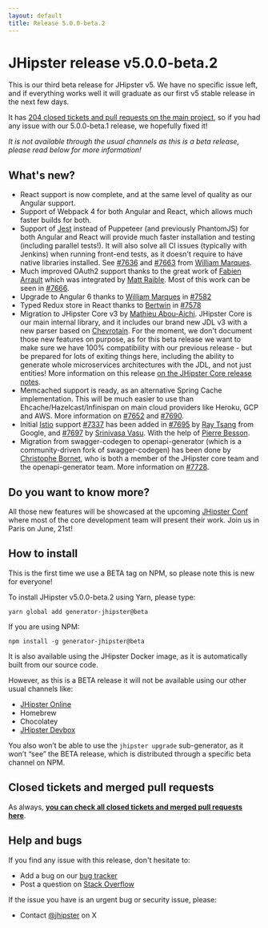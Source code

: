```yaml
---
layout: default
title: Release 5.0.0-beta.2
---
```


JHipster release v5.0.0-beta.2
==================

This is our third beta release for JHipster v5. We have no specific issue left, and if everything works well it will graduate as our first v5 stable release in the next few days.

It has [204 closed tickets and pull requests on the main project](https://github.com/jhipster/generator-jhipster/issues?q=milestone%3A5.0.0-beta.2+is%3Aclosed), so if you had any issue with our 5.0.0-beta.1 release, we hopefully fixed it!

_It is not available through the usual channels as this is a beta release, please read below for more information!_

What's new?
----------

- React support is now complete, and at the same level of quality as our Angular support.
- Support of Webpack 4 for both Angular and React, which allows much faster builds for both.
- Support of [Jest](https://facebook.github.io/jest/) instead of Puppeteer (and previously PhantomJS) for both Angular and React will provide much faster installation and testing (including parallel tests!). It will also solve all CI issues (typically with Jenkins) when running front-end tests, as it doesn't require to have native libraries installed. See [#7636](https://github.com/jhipster/generator-jhipster/pull/7636) and [#7663](https://github.com/jhipster/generator-jhipster/pull/7663) from [William Marques](https://github.com/wmarques).
- Much improved OAuth2 support thanks to the great work of [Fabien Arrault](https://github.com/farrault) which was integrated by [Matt Raible](https://github.com/mraible). Most of this work can be seen in [#7666](https://github.com/jhipster/generator-jhipster/pull/7666).
- Upgrade to Angular 6 thanks to [William Marques](https://github.com/wmarques) in [#7582](https://github.com/jhipster/generator-jhipster/pull/7582)
- Typed Redux store in React thanks to [Bertwin](https://github.com/bertwin) in [#7578](https://github.com/jhipster/generator-jhipster/pull/7578)
- Migration to JHipster Core v3 by [Mathieu Abou-Aichi](https://github.com/MathieuAA). JHipster Core is our main internal library, and it includes our brand new JDL v3 with a new parser based on [Chevrotain](https://github.com/SAP/chevrotain). For the moment, we don't document those new features on purpose, as for this beta release we want to make sure we have 100% compatibility with our previous release - but be prepared for lots of exiting things here, including the ability to generate whole microservices architectures with the JDL, and not just entities! More information on this release [on the JHipster Core release notes](https://github.com/jhipster/jhipster-core/releases/tag/v3.0.0).
- Memcached support is ready, as an alternative Spring Cache implementation. This will be much easier to use than Ehcache/Hazelcast/Infinispan on main cloud providers like Heroku, GCP and AWS. More information on [#7652](https://github.com/jhipster/generator-jhipster/pull/7652) and [#7690](https://github.com/jhipster/generator-jhipster/issues/7690).
- Initial [Istio](https://istio.io/) support [#7337](https://github.com/jhipster/generator-jhipster/issues/7337) has been added in [#7695](https://github.com/jhipster/generator-jhipster/pull/7695) by [Ray Tsang](https://github.com/saturnism) from Google, and [#7697](https://github.com/jhipster/generator-jhipster/pull/7697) by [Srinivasa Vasu](https://github.com/srinivasa-vasu). With the help of [Pierre Besson](https://github.com/PierreBesson).
- Migration from swagger-codegen to openapi-generator (which is a community-driven fork of swagger-codegen) has been done by [Christophe Bornet](https://github.com/cbornet), who is both a member of the JHipster core team and the openapi-generator team. More information on [#7728](https://github.com/jhipster/generator-jhipster/pull/7728).



Do you want to know more?
------------

All those new features will be showcased at the upcoming [JHipster Conf](https://jhipster-conf.github.io/) where most of the core development team will present their work. Join us in Paris on June, 21st!

How to install
------------

This is the first time we use a BETA tag on NPM, so please note this is new for everyone!

To install JHipster v5.0.0-beta.2 using Yarn, please type:

    yarn global add generator-jhipster@beta

If you are using NPM:

    npm install -g generator-jhipster@beta

It is also available using the JHipster Docker image, as it is automatically built from our source code.

However, as this is a BETA release it will not be available using our other usual channels like:

- [JHipster Online](https://start.jhipster.tech)
- Homebrew
- Chocolatey
- [JHipster Devbox](https://github.com/jhipster/jhipster-devbox)

You also won’t be able to use the `jhipster upgrade` sub-generator, as it won’t “see” the BETA release, which is distributed through a specific beta channel on NPM.

Closed tickets and merged pull requests
------------
As always, __[you can check all closed tickets and merged pull requests here](https://github.com/jhipster/generator-jhipster/issues?q=milestone%3A5.0.0-beta.2+is%3Aclosed)__.

Help and bugs
--------------

If you find any issue with this release, don't hesitate to:

- Add a bug on our [bug tracker](https://github.com/jhipster/generator-jhipster/issues?state=open)
- Post a question on [Stack Overflow](http://stackoverflow.com/tags/jhipster/info)

If the issue you have is an urgent bug or security issue, please:

- Contact [@jhipster](https://twitter.com/jhipster) on X
